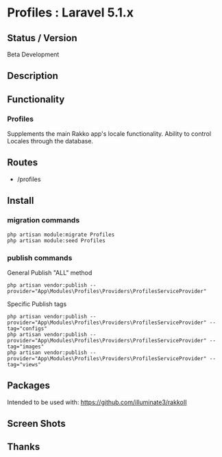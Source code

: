 # Profiles : Laravel 5.1.x


## Status / Version

Beta Development


## Description



## Functionality


### Profiles
Supplements the main Rakko app's locale functionality.
Ability to control Locales through the database.


## Routes

* /profiles


## Install

### migration commands

```
php artisan module:migrate Profiles
php artisan module:seed Profiles
```


### publish commands

General Publish "ALL" method
```
php artisan vendor:publish --provider="App\Modules\Profiles\Providers\ProfilesServiceProvider"
```

Specific Publish tags
```
php artisan vendor:publish --provider="App\Modules\Profiles\Providers\ProfilesServiceProvider" --tag="configs"
php artisan vendor:publish --provider="App\Modules\Profiles\Providers\ProfilesServiceProvider" --tag="images"
php artisan vendor:publish --provider="App\Modules\Profiles\Providers\ProfilesServiceProvider" --tag="views"
```


## Packages

Intended to be used with:
https://github.com/illuminate3/rakkoII


## Screen Shots
## Thanks
